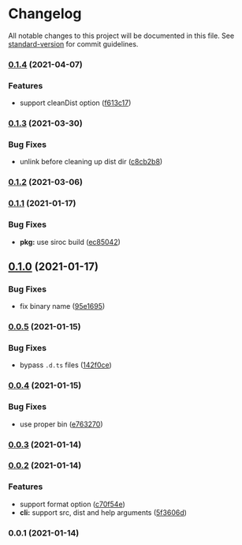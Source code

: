 # Changelog

All notable changes to this project will be documented in this file. See [standard-version](https://github.com/conventional-changelog/standard-version) for commit guidelines.

### [0.1.4](https://github.com/nuxt-contrib/mkdist/compare/v0.1.3...v0.1.4) (2021-04-07)


### Features

* support cleanDist option ([f613c17](https://github.com/nuxt-contrib/mkdist/commit/f613c17b6a15c749c58ca395ef1358ff008311e3))

### [0.1.3](https://github.com/nuxt-contrib/mkdist/compare/v0.1.2...v0.1.3) (2021-03-30)


### Bug Fixes

* unlink before cleaning up dist dir ([c8cb2b8](https://github.com/nuxt-contrib/mkdist/commit/c8cb2b8a30e7ada0ad2d7383bdb8e9efdb57120e))

### [0.1.2](https://github.com/nuxt-contrib/mkdist/compare/v0.1.1...v0.1.2) (2021-03-06)

### [0.1.1](https://github.com/nuxt-contrib/mkdist/compare/v0.1.0...v0.1.1) (2021-01-17)


### Bug Fixes

* **pkg:** use siroc build ([ec85042](https://github.com/nuxt-contrib/mkdist/commit/ec85042c544d7dad09dbf13517dfa47f9feb04e2))

## [0.1.0](https://github.com/nuxt-contrib/mkdist/compare/v0.0.5...v0.1.0) (2021-01-17)


### Bug Fixes

* fix binary name ([95e1695](https://github.com/nuxt-contrib/mkdist/commit/95e1695861b4495b7025800112d8eb6b574c1ed2))

### [0.0.5](https://github.com/nuxt-contrib/mkdist/compare/v0.0.4...v0.0.5) (2021-01-15)


### Bug Fixes

* bypass `.d.ts` files ([142f0ce](https://github.com/nuxt-contrib/mkdist/commit/142f0cea4f9a6f6cb90339e2bcc07197535f3ac4))

### [0.0.4](https://github.com/nuxt-contrib/mkdist/compare/v0.0.3...v0.0.4) (2021-01-15)


### Bug Fixes

* use proper bin ([e763270](https://github.com/nuxt-contrib/mkdist/commit/e763270155b006ce5d42522cd5172170b6c135a9))

### [0.0.3](https://github.com/nuxt-contrib/mkdist/compare/v0.0.2...v0.0.3) (2021-01-14)

### [0.0.2](https://github.com/nuxt-contrib/mkdist/compare/v0.0.1...v0.0.2) (2021-01-14)


### Features

* support format option ([c70f54e](https://github.com/nuxt-contrib/mkdist/commit/c70f54e32769d45485096e334ed88ab0ba709209))
* **cli:** support src, dist and help arguments ([5f3606d](https://github.com/nuxt-contrib/mkdist/commit/5f3606d33b490ba3558148691d367d6caad9aa89))

### 0.0.1 (2021-01-14)

